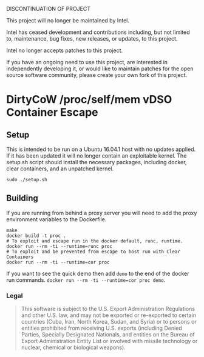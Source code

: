 DISCONTINUATION OF PROJECT

This project will no longer be maintained by Intel.

Intel has ceased development and contributions including, but not limited to, maintenance, bug fixes, new releases, or updates, to this project.  

Intel no longer accepts patches to this project.

If you have an ongoing need to use this project, are interested in independently developing it, or would like to maintain patches for the open source software community, please create your own fork of this project.  
# DirtyCoW /proc/self/mem vDSO Container Escape

## Setup

This is intended to be run on a Ubuntu 16.04.1 host with no updates applied. If
it has been updated it will no longer contain an exploitable kernel. The
setup.sh script should install the necessary packages, including docker, clear
containers, and an unpatched kernel.

```
sudo ./setup.sh
```

## Building

If you are running from behind a proxy server you will need to add the proxy
environment variables to the Dockerfile.

```
make
docker build -t proc .
# To exploit and escape run in the docker default, runc, runtime.
docker run --rm -ti --runtime=runc proc
# To exploit and be prevented from escape to host run with Clear Containers
docker run --rm -ti --runtime=cor proc
```

If you want to see the quick demo then add `demo` to the end of the docker run
commands. `docker run --rm -ti --runtime=cor proc demo`.

### Legal

> This software is subject to the U.S. Export Administration Regulations and
> other U.S. law, and may not be exported or re-exported to certain countries
> (Cuba, Iran, North Korea, Sudan, and Syria) or to persons or entities
> prohibited from receiving U.S. exports (including Denied Parties, Specially
> Designated Nationals, and entities on the Bureau of Export Administration
> Entity List or involved with missile technology or nuclear, chemical or
> biological weapons).
